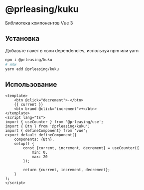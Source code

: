# @prleasing/kuku

Библиотека компонентов Vue 3

## Установка

Добавьте пакет в свои dependencies, используя npm или yarn

```bash
npm i @prleasing/kuku
# или
yarn add @prleasing/kuku
```

## Использование

```vue
<template>
	<btn @click="decrement">-</btn>
	{{ current }}
	<btn brand @click="increment">+</btn>
</template>
<script lang="ts">
import { useCounter } from '@prleasing/use';
import { Btn } from '@prleasing/kuku';
import { defineComponent} from 'vue';
export default defineComponent({
    components: {Btn},
    setup() {
	    const {current, increment, decrement} = useCounter({
		    min: 0,
		    max: 20
	    });

	    return {current, increment, decrement};
    }
);
</script>
```

